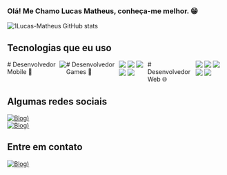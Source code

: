 ### Olá! Me Chamo Lucas Matheus, conheça-me melhor. 😁

![1Lucas-Matheus GitHub stats](https://github-readme-stats.vercel.app/api?username=LucasMatheus&show_icons=true&theme=github_dark_dimmed)

## Tecnologias que eu uso

<div style="display: flex"> 
# Desenvolvedor Mobile 📱
  <div style="display: inline_block">
    <img src="https://img.shields.io/badge/Java-ED8B00?style=for-the-badge&logo=openjdk&logoColor=white">
  </div>
# Desenvolvedor Games 👾
  <div style="display: inline_block">
    <img src="https://img.shields.io/badge/C%2B%2B-00599C?style=for-the-badge&logo=c%2B%2B&logoColor=white">
    <img src="https://img.shields.io/badge/C%23-239120?style=for-the-badge&logo=c-sharp&logoColor=white">
    <img src="https://img.shields.io/badge/Lua-2C2D72?style=for-the-badge&logo=lua&logoColor=white">
    <img src="https://img.shields.io/badge/Unity-100000?style=for-the-badge&logo=unity&logoColor=white">
    <img src="https://img.shields.io/badge/Python-14354C?style=for-the-badge&logo=python&logoColor=white">
  </div>
# Desenvolvedor Web 🌐
  <div style="display: inline_block"> 
    <img src="https://img.shields.io/badge/HTML5-E34F26?style=for-the-badge&logo=html5&logoColor=white">
    <img src="https://img.shields.io/badge/PHP-777BB4?style=for-the-badge&logo=php&logoColor=white">
    <img src="https://img.shields.io/badge/Bootstrap-563D7C?style=for-the-badge&logo=bootstrap&logoColor=white">
    <img src="https://img.shields.io/badge/CSS3-1572B6?style=for-the-badge&logo=css3&logoColor=white">
    <img src="https://img.shields.io/badge/React-20232A?style=for-the-badge&logo=react&logoColor=61DAFB">
  </div>

</div>

## Algumas redes sociais

[![Blog)](https://img.shields.io/badge/YouTube-FF0000?style=for-the-badge&logo=youtube&logoColor=white)](https://www.youtube.com/channel/UCvRyPmQ_f9SG8GIMKyogs3A) 
<br>
[![Blog)](https://img.shields.io/badge/Instagram-E4405F?style=for-the-badge&logo=instagram&logoColor=white)](https://www.instagram.com/lucasmouradenada/)

 ## Entre em contato

 [![Blog)](https://img.shields.io/badge/Gmail-D14836?style=for-the-badge&logo=gmail&logoColor=white)](https://mail.google.com/mail/u/0/#sent?compose=CllgCJZfSDQWvCvXBXbngSKqwZfJNxkKpNLPnfJjjLwLgFhMfqBgzpRxgJdfBNTxGPczMFbDtnV)













